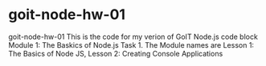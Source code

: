 # goit-node-hw-01
goit-node-hw-01
This is the code for my verion of GoIT Node.js code block Module 1: The Baskics of Node.js Task 1.
The Module names are Lesson 1: The Basics of Node JS, Lesson 2: Creating Console Applications
